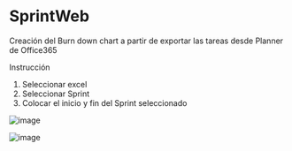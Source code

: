 # SprintWeb
Creación del Burn down chart a partir de exportar las tareas desde Planner de Office365

Instrucción
1. Seleccionar excel
2. Seleccionar Sprint
3. Colocar el inicio y fin del Sprint seleccionado


![image](https://user-images.githubusercontent.com/35709873/122854149-e152c900-d2d8-11eb-89a8-c849653ef770.png)

![image](https://user-images.githubusercontent.com/35709873/122854185-f2033f00-d2d8-11eb-944a-8cb107754c9b.png)

